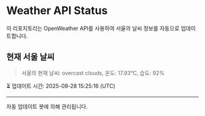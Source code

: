 
# Weather API Status

이 리포지토리는 OpenWeather API를 사용하여 서울의 날씨 정보를 자동으로 업데이트합니다.

## 현재 서울 날씨
> 서울의 현재 날씨: overcast clouds, 온도: 17.93°C, 습도: 92%

⏳ 업데이트 시간: 2025-09-28 15:25:16 (UTC)

---
자동 업데이트 봇에 의해 관리됩니다.
